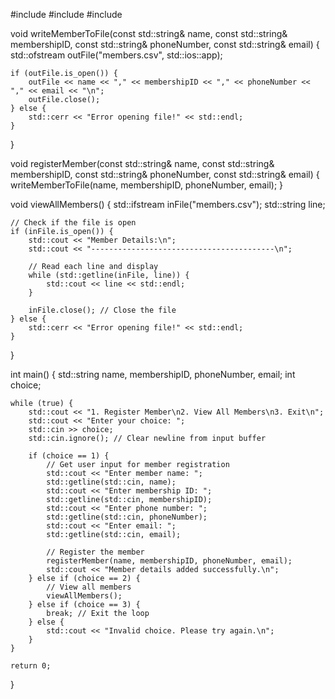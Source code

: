 #include <iostream>
#include <fstream>
#include <string>

void writeMemberToFile(const std::string& name, const std::string& membershipID, 
                       const std::string& phoneNumber, const std::string& email) {
    std::ofstream outFile("members.csv", std::ios::app);
    
    if (outFile.is_open()) {
        outFile << name << "," << membershipID << "," << phoneNumber << "," << email << "\n";
        outFile.close();
    } else {
        std::cerr << "Error opening file!" << std::endl;
    }
}

void registerMember(const std::string& name, const std::string& membershipID, 
                    const std::string& phoneNumber, const std::string& email) {
    writeMemberToFile(name, membershipID, phoneNumber, email);
}

void viewAllMembers() {
    std::ifstream inFile("members.csv");
    std::string line;

    // Check if the file is open
    if (inFile.is_open()) {
        std::cout << "Member Details:\n";
        std::cout << "-----------------------------------------\n";
        
        // Read each line and display
        while (std::getline(inFile, line)) {
            std::cout << line << std::endl;
        }

        inFile.close(); // Close the file
    } else {
        std::cerr << "Error opening file!" << std::endl;
    }
}

int main() {
    std::string name, membershipID, phoneNumber, email;
    int choice;

    while (true) {
        std::cout << "1. Register Member\n2. View All Members\n3. Exit\n";
        std::cout << "Enter your choice: ";
        std::cin >> choice;
        std::cin.ignore(); // Clear newline from input buffer

        if (choice == 1) {
            // Get user input for member registration
            std::cout << "Enter member name: ";
            std::getline(std::cin, name);
            std::cout << "Enter membership ID: ";
            std::getline(std::cin, membershipID);
            std::cout << "Enter phone number: ";
            std::getline(std::cin, phoneNumber);
            std::cout << "Enter email: ";
            std::getline(std::cin, email);

            // Register the member
            registerMember(name, membershipID, phoneNumber, email);
            std::cout << "Member details added successfully.\n";
        } else if (choice == 2) {
            // View all members
            viewAllMembers();
        } else if (choice == 3) {
            break; // Exit the loop
        } else {
            std::cout << "Invalid choice. Please try again.\n";
        }
    }

    return 0;
}
